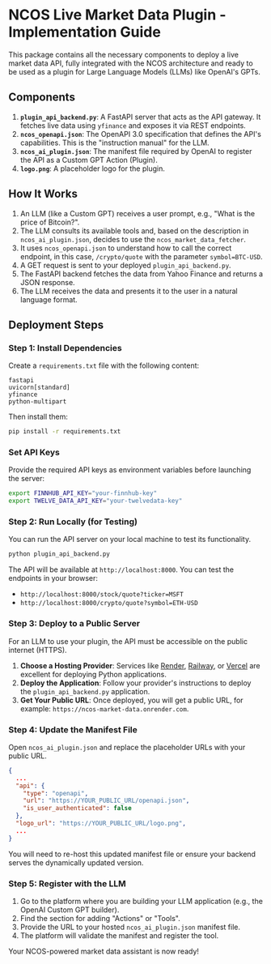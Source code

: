 
# NCOS Live Market Data Plugin - Implementation Guide

This package contains all the necessary components to deploy a live market data API, fully integrated with the NCOS architecture and ready to be used as a plugin for Large Language Models (LLMs) like OpenAI's GPTs.

## Components

1.  **`plugin_api_backend.py`**: A FastAPI server that acts as the API gateway. It fetches live data using `yfinance` and exposes it via REST endpoints.
2.  **`ncos_openapi.json`**: The OpenAPI 3.0 specification that defines the API's capabilities. This is the "instruction manual" for the LLM.
3.  **`ncos_ai_plugin.json`**: The manifest file required by OpenAI to register the API as a Custom GPT Action (Plugin).
4.  **`logo.png`**: A placeholder logo for the plugin.

## How It Works

1.  An LLM (like a Custom GPT) receives a user prompt, e.g., "What is the price of Bitcoin?".
2.  The LLM consults its available tools and, based on the description in `ncos_ai_plugin.json`, decides to use the `ncos_market_data_fetcher`.
3.  It uses `ncos_openapi.json` to understand how to call the correct endpoint, in this case, `/crypto/quote` with the parameter `symbol=BTC-USD`.
4.  A GET request is sent to your deployed `plugin_api_backend.py`.
5.  The FastAPI backend fetches the data from Yahoo Finance and returns a JSON response.
6.  The LLM receives the data and presents it to the user in a natural language format.

## Deployment Steps

### Step 1: Install Dependencies

Create a `requirements.txt` file with the following content:

```
fastapi
uvicorn[standard]
yfinance
python-multipart
```

Then install them:
```bash
pip install -r requirements.txt
```

### Set API Keys

Provide the required API keys as environment variables before launching the server:

```bash
export FINNHUB_API_KEY="your-finnhub-key"
export TWELVE_DATA_API_KEY="your-twelvedata-key"
```

### Step 2: Run Locally (for Testing)

You can run the API server on your local machine to test its functionality.

```bash
python plugin_api_backend.py
```

The API will be available at `http://localhost:8000`. You can test the endpoints in your browser:
-   `http://localhost:8000/stock/quote?ticker=MSFT`
-   `http://localhost:8000/crypto/quote?symbol=ETH-USD`

### Step 3: Deploy to a Public Server

For an LLM to use your plugin, the API must be accessible on the public internet (HTTPS).

1.  **Choose a Hosting Provider**: Services like [Render](https://render.com/), [Railway](https://railway.app/), or [Vercel](https://vercel.com/) are excellent for deploying Python applications.
2.  **Deploy the Application**: Follow your provider's instructions to deploy the `plugin_api_backend.py` application.
3.  **Get Your Public URL**: Once deployed, you will get a public URL, for example: `https://ncos-market-data.onrender.com`.

### Step 4: Update the Manifest File

Open `ncos_ai_plugin.json` and replace the placeholder URLs with your public URL.

```json
{
  ...
  "api": {
    "type": "openapi",
    "url": "https://YOUR_PUBLIC_URL/openapi.json",
    "is_user_authenticated": false
  },
  "logo_url": "https://YOUR_PUBLIC_URL/logo.png",
  ...
}
```
You will need to re-host this updated manifest file or ensure your backend serves the dynamically updated version.

### Step 5: Register with the LLM

1.  Go to the platform where you are building your LLM application (e.g., the OpenAI Custom GPT builder).
2.  Find the section for adding "Actions" or "Tools".
3.  Provide the URL to your hosted `ncos_ai_plugin.json` manifest file.
4.  The platform will validate the manifest and register the tool.

Your NCOS-powered market data assistant is now ready!
